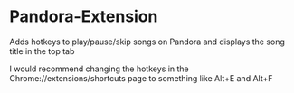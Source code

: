 # Pandora-Extension
Adds hotkeys to play/pause/skip songs on Pandora and displays the song title in the top tab

I would recommend changing the hotkeys in the Chrome://extensions/shortcuts page to something like Alt+E and Alt+F
